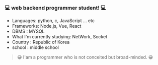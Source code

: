 ### 💻 web backend programmer student! 💻

- Languages: python, c, JavaScript ... etc
- Frameworks: Node.js, Vue, React
- DBMS : MYSQL
- What I'm currently studying: NetWork, Socket
- Country : Republic of Korea
- school : middle school

> 😀 I'am a programmer who is not conceited but broad-minded. 😀


<!---
jun0911-cmyk/jun0911-cmyk is a ✨ special ✨ repository because its `README.md` (this file) appears on your GitHub profile.
You can click the Preview link to take a look at your changes.
--->
